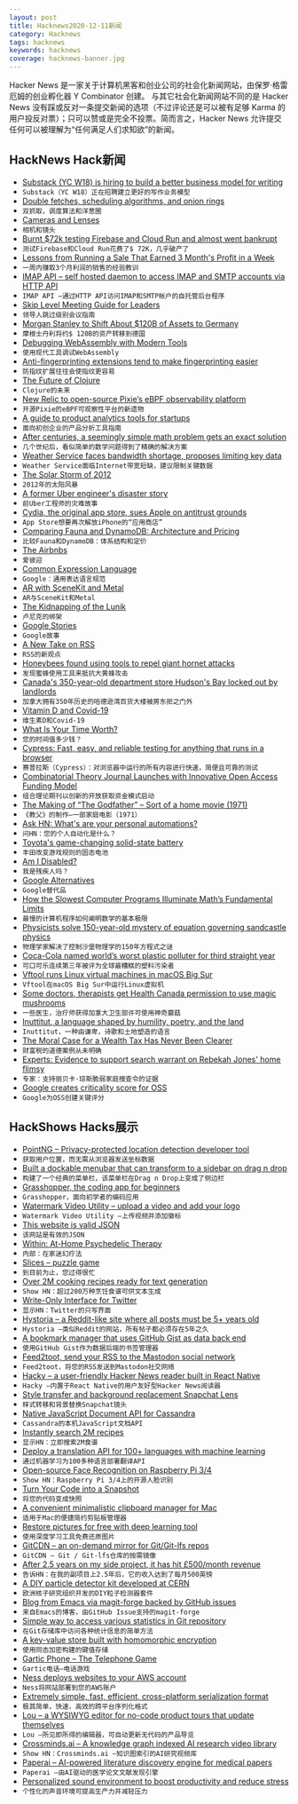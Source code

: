 ```yaml
---
layout: post
title: Hacknews2020-12-11新闻
category: Hacknews
tags: hacknews
keywords: hacknews
coverage: hacknews-banner.jpg
---
```


Hacker News 是一家关于计算机黑客和创业公司的社会化新闻网站，由保罗·格雷厄姆的创业孵化器 Y Combinator 创建。
与其它社会化新闻网站不同的是 Hacker News 没有踩或反对一条提交新闻的选项（不过评论还是可以被有足够 Karma 的用户投反对票）；只可以赞或是完全不投票。简而言之，Hacker News 允许提交任何可以被理解为“任何满足人们求知欲”的新闻。

## HackNews Hack新闻


- [Substack (YC W18) is hiring to build a better business model for writing](https://substack.com/jobs)
- `Substack（YC W18）正在招聘建立更好的写作业务模型`
- [Double fetches, scheduling algorithms, and onion rings](https://offlinemark.com/2020/11/12/double-fetches-scheduling-algorithms-onion-rings/)
- `双抓取，调度算法和洋葱圈`
- [Cameras and Lenses](https://ciechanow.ski/cameras-and-lenses/)
- `相机和镜头`
- [Burnt $72k testing Firebase and Cloud Run and almost went bankrupt](https://blog.tomilkieway.com/72k-1/)
- `测试Firebase和Cloud Run花费了$ 72K，几乎破产了`
- [Lessons from Running a Sale That Earned 3 Month's Profit in a Week](https://www.coryzue.com/writing/black-friday/)
- `一周内赚取3个月利润的销售的经验教训`
- [IMAP API – self hosted daemon to access IMAP and SMTP accounts via HTTP API](https://github.com/andris9/imapapi)
- `IMAP API –通过HTTP API访问IMAP和SMTP帐户的自托管后台程序`
- [Skip Level Meeting Guide for Leaders](https://codingsans.com/blog/skip-level-meeting)
- `领导人跳过级别会议指南`
- [Morgan Stanley to Shift About $120B of Assets to Germany](https://www.bloomberg.com/news/articles/2020-12-10/morgan-stanley-to-shift-about-120-billion-of-assets-to-germany)
- `摩根士丹利将约$ 120B的资产转移到德国`
- [Debugging WebAssembly with Modern Tools](https://developers.google.com/web/updates/2020/12/webassembly)
- `使用现代工具调试WebAssembly`
- [Anti-fingerprinting extensions tend to make fingerprinting easier](https://palant.info/2020/12/10/how-anti-fingerprinting-extensions-tend-to-make-fingerprinting-easier/)
- `防指纹扩展往往会使指纹更容易`
- [The Future of Clojure](https://www.thoughtworks.com/podcasts/future-clojure)
- `Clojure的未来`
- [New Relic to open-source Pixie’s eBPF observability platform](https://blog.pixielabs.ai/pixie-new-relic/)
- `开源Pixie的eBPF可观察性平台的新遗物`
- [A guide to product analytics tools for startups](https://satchel.com/web-analytics/)
- `面向初创企业的产品分析工具指南`
- [After centuries, a seemingly simple math problem gets an exact solution](https://www.quantamagazine.org/mathematician-solves-centuries-old-grazing-goat-problem-exactly-20201209/)
- `几个世纪后，看似简单的数学问题得到了精确的解决方案`
- [Weather Service faces bandwidth shortage, proposes limiting key data](https://www.washingtonpost.com/weather/2020/12/09/nws-data-limits-internet-bandwidth/)
- `Weather Service面临Internet带宽短缺，建议限制关键数据`
- [The Solar Storm of 2012](https://science.nasa.gov/science-news/science-at-nasa/2014/23jul_superstorm)
- `2012年的太阳风暴`
- [A former Uber engineer's disaster story](https://twitter.com/StanTwinB/status/1336890442768547845)
- `前Uber工程师的灾难故事`
- [Cydia, the original app store, sues Apple on antitrust grounds](https://www.washingtonpost.com/technology/2020/12/10/cydia-apple-lawsuit/)
- `App Store想要再次解放iPhone的“应用商店”`
- [Comparing Fauna and DynamoDB: Architecture and Pricing](https://fauna.com/blog/comparing-fauna-and-dynamodb)
- `比较Fauna和DynamoDB：体系结构和定价`
- [The Airbnbs](https://blog.ycombinator.com/the-airbnbs/)
- `爱彼迎`
- [Common Expression Language](https://github.com/google/cel-spec)
- `Google：通用表达语言规范`
- [AR with SceneKit and Metal](https://emillindfors.com/blog/2020-12/ar-with-scenekit-and-metal/)
- `AR与SceneKit和Metal`
- [The Kidnapping of the Lunik](https://www.cia.gov/library/center-for-the-study-of-intelligence/kent-csi/vol11no1/html/v11i1a04p_0001.htm)
- `卢尼克的绑架`
- [Google Stories](http://stories.google)
- `Google故事`
- [A New Take on RSS](https://findka.com/blog/new-take-on-rss/)
- `RSS的新观点`
- [Honeybees found using tools to repel giant hornet attacks](https://www.nationalgeographic.com/animals/2020/12/honeybees-use-tools-dung-repels-giant-hornets/)
- `发现蜜蜂使用工具来抵抗大黄蜂攻击`
- [Canada's 350-year-old department store Hudson's Bay locked out by landlords](https://www.timescolonist.com/business/hudson-s-bay-in-coquitlam-closes-as-other-hbc-stores-stop-paying-rent-1.24243453)
- `加拿大拥有350年历史的哈德逊湾百货大楼被房东拒之门外`
- [Vitamin D and Covid-19](https://vitamin-d-covid.shotwell.ca/)
- `维生素D和Covid-19`
- [What Is Your Time Worth?](https://www.npr.org/sections/money/2020/12/08/943812834/what-is-your-time-worth)
- `您的时间值多少钱？`
- [Cypress: Fast, easy, and reliable testing for anything that runs in a browser](https://www.cypress.io/)
- `赛普拉斯（Cypress）：对浏览器中运行的所有内容进行快速，简便且可靠的测试`
- [Combinatorial Theory Journal Launches with Innovative Open Access Funding Model](https://osc.universityofcalifornia.edu/2020/12/combinatorial-theory-launches/)
- `组合理论期刊以创新的开放获取资金模式启动`
- [The Making of “The Godfather” – Sort of a home movie (1971)](http://www.thestacksreader.com/the-making-of-the-godfather-sort-of-a-home-movie/)
- `《教父》的制作–一部家庭电影（1971）`
- [Ask HN: What's are your personal automations?](item?id=25381191)
- `问HN：您的个人自动化是什么？`
- [Toyota's game-changing solid-state battery](https://asia.nikkei.com/content/4c8b11d1c65d83d23ba9aeb11030a947)
- `丰田改变游戏规则的固态电池`
- [Am I Disabled?](https://aeon.co/essays/what-does-it-mean-to-consider-yourself-a-disabled-person)
- `我是残疾人吗？`
- [Google Alternatives](https://justprivacy.org/google-alternatives/)
- `Google替代品`
- [How the Slowest Computer Programs Illuminate Math’s Fundamental Limits](https://www.quantamagazine.org/the-busy-beaver-game-illuminates-the-fundamental-limits-of-math-20201210/)
- `最慢的计算机程序如何阐明数学的基本极限`
- [Physicists solve 150-year-old mystery of equation governing sandcastle physics](https://arstechnica.com/science/2020/12/physicists-solve-150-year-old-mystery-of-equation-governing-sandcastle-physics/)
- `物理学家解决了控制沙堡物理学的150年方程式之谜`
- [Coca-Cola named world’s worst plastic polluter for third straight year](https://www.independent.co.uk/environment/coca-cola-plastic-pollution-nestle-pepsico-b1767370.html)
- `可口可乐连续第三年被评为全球最糟糕的塑料污染者`
- [Vftool runs Linux virtual machines in macOS Big Sur](https://github.com/evansm7/vftool)
- `Vftool在macOS Big Sur中运行Linux虚拟机`
- [Some doctors, therapists get Health Canada permission to use magic mushrooms](https://www.cbc.ca/news/canada/london/some-doctors-therapists-get-health-canada-permission-to-use-magic-mushrooms-1.5834485)
- `一些医生，治疗师获得加拿大卫生部许可使用神奇蘑菇`
- [Inuttitut, a language shaped by humility, poetry, and the land](https://beside.media/new-narratives/nuna/)
- `Inuttitut，一种由谦卑，诗歌和土地塑造的语言`
- [The Moral Case for a Wealth Tax Has Never Been Clearer](https://www.wbur.org/cognoscenti/2020/12/10/massachusetts-wealth-tax-pandemic-covid-19-miles-howard)
- `财富税的道德案例从未明确`
- [Experts: Evidence to support search warrant on Rebekah Jones' home flimsy](https://www.floridatoday.com/story/news/2020/12/10/evidence-warrant-raid-rebekah-jones-cybersecurity-digital-rights-civil-liberties-whistleblower/3867058001/)
- `专家：支持丽贝卡·琼斯脆弱家庭搜查令的证据`
- [Google creates criticality score for OSS](https://opensource.googleblog.com/)
- `Google为OSS创建关键评分`


## HackShows Hacks展示

- [ PointNG – Privacy-protected location detection developer tool](https://www.pointng.io)
- `获取用户位置，而无需从浏览器发送坐标数据`
- [ Built a dockable menubar that can transform to a sidebar on drag n drop](https://github.com/prabhuignoto/vue-dock-menu)
- `构建了一个经典的菜单栏，该菜单栏在Drag n Drop上变成了侧边栏`
- [ Grasshopper, the coding app for beginners](https://grasshopper.app/)
- `Grasshopper，面向初学者的编码应用`
- [ Watermark Video Utility – upload a video and add your logo](https://shotstack.io/demo/watermarker/)
- `Watermark Video Utility –上传视频并添加徽标`
- [ This website is valid JSON](https://webdatarender.com/)
- `该网站是有效的JSON`
- [ Within: At-Home Psychedelic Therapy](http://TryWithin.com)
- `内部：在家迷幻疗法`
- [ Slices – puzzle game](http://slices.ovh/?puzzles)
- `到目前为止，您过得很忙`
- [ Over 2M cooking recipes ready for text generation](https://github.com/Glorf/recipenlg)
- `Show HN：超过200万种烹饪食谱可供文本生成`
- [ Write-Only Interface for Twitter](https://typefully.app/)
- `显示HN：Twitter的只写界面`
- [ Hystoria – a Reddit-like site where all posts must be 5+ years old](https://hystoria.100millionbooks.org)
- `Hystoria –类似Reddit的网站，所有帖子都必须存在5年之久`
- [ A bookmark manager that uses GitHub Gist as data back end](https://bookmark.wtf/9803bde974539a8992c0515b28db439b)
- `使用GitHub Gist作为数据后端的书签管理器`
- [ Feed2toot, send your RSS to the Mastodon social network](https://gitlab.com/chaica/feed2toot/)
- `Feed2toot，将您的RSS发送到Mastodon社交网络`
- [ Hacky – a user-friendly Hacker News reader built in React Native](https://apps.apple.com/us/app/dark-hacker-news/id1459946382?)
- `Hacky –内置于React Native的用户友好型Hacker News阅读器`
- [ Style transfer and background replacement Snapchat Lens](https://heartbeat.fritz.ai/combining-style-transfer-with-background-replacement-in-lens-studio-with-fritz-ai-and-snapml-5f51ede9789)
- `样式转移和背景替换Snapchat镜头`
- [ Native JavaScript Document API for Cassandra](https://stargate.io/2020/12/09/announcing-stargate-10-ga-rest-graphql-schemaless-json-for-your-cassandra-development.html)
- `Cassandra的本机JavaScript文档API`
- [ Instantly search 2M recipes](https://recipe-search.typesense.org/)
- `显示HN：立即搜索2M食谱`
- [ Deploy a translation API for 100+ languages with machine learning](https://github.com/cortexlabs/cortex/tree/translator-example/examples/model-caching/python/translator)
- `通过机器学习为100多种语言部署翻译API`
- [ Open-source Face Recognition on Raspberry Pi 3/4](https://github.com/SharpAI/DeepCamera)
- `Show HN：Raspberry Pi 3/4上的开源人脸识别`
- [ Turn Your Code into a Snapshot](https://codeshotapp.com/)
- `将您的代码变成快照`
- [ A convenient minimalistic clipboard manager for Mac](https://github.com/prashantgupta24/go-clip)
- `适用于Mac的便捷简约剪贴板管理器`
- [ Restore pictures for free with deep learning tool](https://hotpot.ai/restore-picture)
- `使用深度学习工具免费还原图片`
- [ GitCDN – an on-demand mirror for Git/Git-lfs repos](https://gitlab.com/grouperenault/git_cdn)
- `GitCDN – Git / Git-lfs仓库的按需镜像`
- [ After 2.5 years on my side project, it has hit £500/month revenue](item?id=25372464)
- `告诉HN：在我的副项目上2.5年后，它的收入达到了每月500英镑`
- [ A DIY particle detector kit developed at CERN](https://shop.kitspace.org/buy/electron-detector/)
- `欧洲核子研究组织开发的DIY粒子检测器套件`
- [ Blog from Emacs via magit-forge backed by GitHub issues](https://sgrove.essay.dev/post/25/essaydev-a-real-time-blog-from-emacs-magit-forge-based-on-github-issues)
- `来自Emacs的博客，由GitHub Issue支持的magit-forge`
- [ Simple way to access various statistics in Git repository](https://git-quick-stats.sh/)
- `在Git存储库中访问各种统计信息的简单方法`
- [ A key-value store built with homomorphic encryption](https://github.com/ankane/morph)
- `使用同态加密构建的键值存储`
- [ Gartic Phone – The Telephone Game](https://garticphone.com)
- `Gartic电话–电话游戏`
- [ Ness deploys websites to your AWS account](https://ness.sh)
- `Ness将网站部署到您的AWS账户`
- [ Extremely simple, fast, efficient, cross-platform serialization format](https://github.com/RainwayApp/bebop)
- `极其简单，快速，高效的跨平台序列化格式`
- [ Lou – a WYSIWYG editor for no-code product tours that update themselves](https://www.louassist.com/?lou=672255313089)
- `Lou –所见即所得的编辑器，可自动更新无代码的产品导览`
- [ Crossminds.ai – A knowledge graph indexed AI research video library](https://crossminds.ai/explore/)
- `Show HN：Crossminds.ai –知识图索引的AI研究视频库`
- [ Paperai – AI-powered literature discovery engine for medical papers](https://github.com/neuml/paperai)
- `Paperai –由AI驱动的医学论文文献发现引擎`
- [ Personalized sound environment to boost productivity and reduce stress](https://naturvirt.netlify.app/)
- `个性化的声音环境可提高生产力并减轻压力`

